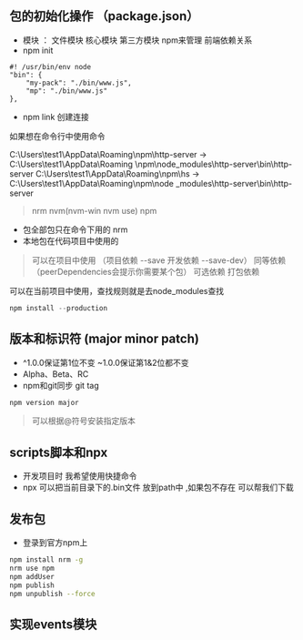 ## 包的初始化操作 （package.json）
- 模块 ： 文件模块 核心模块 第三方模块 npm来管理 前端依赖关系
- npm init
```
#! /usr/bin/env node
"bin": {
    "my-pack": "./bin/www.js",
    "mp": "./bin/www.js"
},
```
- npm link 创建连接


如果想在命令行中使用命令

C:\Users\test1\AppData\Roaming\npm\http-server -> C:\Users\test1\AppData\Roaming
\npm\node_modules\http-server\bin\http-server
C:\Users\test1\AppData\Roaming\npm\hs -> C:\Users\test1\AppData\Roaming\npm\node
_modules\http-server\bin\http-server

> nrm nvm(nvm-win  nvm use) npm

- 包全部包只在命令下用的 nrm
- 本地包在代码项目中使用的

> 可以在项目中使用  （项目依赖 --save 开发依赖 --save-dev） 同等依赖（peerDependencies会提示你需要某个包） 可选依赖 打包依赖

可以在当前项目中使用，查找规则就是去node_modules查找

```javascript
npm install --production
```

## 版本和标识符 (major minor patch)
- ^1.0.0保证第1位不变 ~1.0.0保证第1&2位都不变
- Alpha、Beta、RC
- npm和git同步 git tag
```bash
npm version major
```

> 可以根据@符号安装指定版本

## scripts脚本和npx
- 开发项目时 我希望使用快捷命令
- npx 可以把当前目录下的.bin文件 放到path中  ,如果包不存在 可以帮我们下载

## 发布包
- 登录到官方npm上
```bash
npm install nrm -g
nrm use npm
npm addUser
npm publish
npm unpublish --force
```
## 实现events模块
